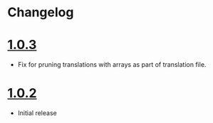 Changelog
=========

<a name="1.0.3"></a>
# [1.0.3](https://github.com/SpellChucker/ngx-translation-cli/releases/tag/1.0.3)

- Fix for pruning translations with arrays as part of translation file.

<a name="1.0.2"></a>
# [1.0.2](https://github.com/SpellChucker/ngx-translation-cli/releases/tag/1.0.2)

- Initial release
